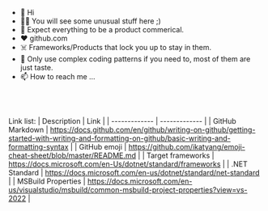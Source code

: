 - 👋 Hi
- :mage_man: You will see some unusual stuff here ;)
- 🌱 Expect everything to be a product commerical. 
- :heart: github.com
- :skull_and_crossbones: Frameworks/Products that lock you up to stay in them.
- :test_tube: Only use complex coding patterns if you need to, most of them are just taste.
- 📫 How to reach me ...<br>

<br><br><br>Link list:
| Description  | Link |
| ------------- | ------------- |
| GitHub Markdown  | https://docs.github.com/en/github/writing-on-github/getting-started-with-writing-and-formatting-on-github/basic-writing-and-formatting-syntax  |
| GitHub emoji  | https://github.com/ikatyang/emoji-cheat-sheet/blob/master/README.md  |
| Target frameworks  | https://docs.microsoft.com/en-Us/dotnet/standard/frameworks  |
| .NET Standard  | https://docs.microsoft.com/en-us/dotnet/standard/net-standard  |
| MSBuild Properties  | https://docs.microsoft.com/en-us/visualstudio/msbuild/common-msbuild-project-properties?view=vs-2022  |




<!---
NaitWatch/NaitWatch is a ✨ special ✨ repository because its `README.md` (this file) appears on your GitHub profile.
You can click the Preview link to take a look at your changes.
--->

